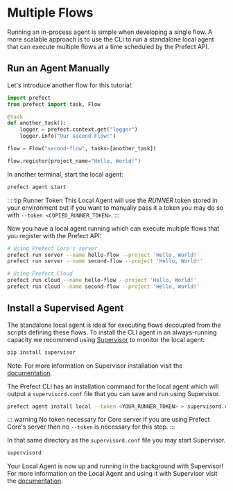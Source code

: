 # Multiple Flows

Running an in-process agent is simple when developing a single flow. A more scalable approach is to use the CLI to run a standalone local agent that can execute multiple flows at a time scheduled by the Prefect API.

## Run an Agent Manually

Let's introduce another flow for this tutorial:

```python
import prefect
from prefect import task, Flow

@task
def another_task():
    logger = prefect.context.get("logger")
    logger.info("Our second Flow!")

flow = Flow("second-flow", tasks=[another_task])

flow.register(project_name="Hello, World!")
```

In another terminal, start the local agent:

```bash
prefect agent start
```

::: tip Runner Token <Badge text="Cloud"/>
This Local Agent will use the _RUNNER_ token stored in your environment but if you want to manually pass it a token you may do so with `--token <COPIED_RUNNER_TOKEN>`.
:::

Now you have a local agent running which can execute multiple flows that you register with the Prefect API:

```bash
# Using Prefect Core's server
prefect run server --name hello-flow --project 'Hello, World!'
prefect run server --name second-flow --project 'Hello, World!'

# Using Prefect Cloud
prefect run cloud --name hello-flow --project 'Hello, World!'
prefect run cloud --name second-flow --project 'Hello, World!'
```

## Install a Supervised Agent

The standalone local agent is ideal for executing flows decoupled from the scripts defining these flows. To install the CLI agent in an always-running capacity we recommend using [Supervisor](http://supervisord.org/introduction.html) to monitor the local agent:

```bash
pip install supervisor
```

Note: For more information on Supervisor installation visit the [documentation](http://supervisord.org/installing.html).

The Prefect CLI has an installation command for the local agent which will output a `supervisord.conf` file that you can save and run using Supervisor.

```bash
prefect agent install local --token <YOUR_RUNNER_TOKEN> > supervisord.conf
```

::: warning No token necessary for Core server
If you are using Prefect Core's server then no `--token` is necessary for this step.
:::

In that same directory as the `supervisord.conf` file you may start Supervisor.

```bash
supervisord
```

Your Local Agent is now up and running in the background with Supervisor! For more information on the Local Agent and using it with Supervisor visit the [documentation](/orchestration/agents/local.html).
